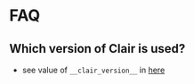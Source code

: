 # FAQ

## Which version of Clair is used?

* see value of ```__clair_version__``` in [here](../clair_cicd/__init__.py)
